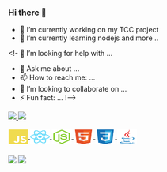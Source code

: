 ### Hi there 👋

- 🔭 I’m currently working on my TCC project
- 🌱 I’m currently learning nodejs and more ..



<!- 🤔 I’m looking for help with ...
- 💬 Ask me about ...
- 📫 How to reach me: ...
- 👯 I’m looking to collaborate on ...
- ⚡ Fun fact: ... !-->

 <div>
  <a href="https://github.com/rniochy">
  <img height="180em" src="https://github-readme-stats.vercel.app/api?username=rniochy&show_icons=true&theme=dracula&include_all_commits=true&count_private=true"/>
  <img height="180em" src="https://github-readme-stats.vercel.app/api/top-langs/?username=rniochy&layout=compact&langs_count=7&theme=dracula"/>
</div>
 
 <div style="display: inline_block"><br>
  <img align="center" alt="rniochy-Js" height="30" width="40" src="https://raw.githubusercontent.com/devicons/devicon/master/icons/javascript/javascript-plain.svg">
   <img align="center" alt="rniochy-React" height="30" width="40" src="https://raw.githubusercontent.com/devicons/devicon/master/icons/react/react-original.svg">
  <img align="center" alt="rniochy-nodejs" height="30" width="40" src="https://raw.githubusercontent.com/devicons/devicon/master/icons/nodejs/nodejs-original.svg">
  <img align="center" alt="rniochy-HTML" height="30" width="40" src="https://raw.githubusercontent.com/devicons/devicon/master/icons/html5/html5-original.svg">
  <img align="center" alt="rniochy-CSS" height="30" width="40" src="https://raw.githubusercontent.com/devicons/devicon/master/icons/css3/css3-original.svg">
  <img align="center" alt="rniochy-Java" height="30" width="40" src="https://raw.githubusercontent.com/devicons/devicon/master/icons/java/java-original.svg">
</div>

 ### 
 <div style="margin-top: 20px"> 
  <a href = "mailto:lniochy@gmail.com"><img src="https://img.shields.io/badge/-Gmail-%23333?style=for-the-badge&logo=gmail&logoColor=white" target="_blank"></a>
  <a href="https://www.linkedin.com/in/rniochy" target="_blank"><img src="https://img.shields.io/badge/-LinkedIn-%230077B5?style=for-the-badge&logo=linkedin&logoColor=white" target="_blank"></a> 
</div>

